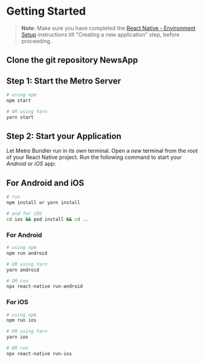 # Getting Started

>**Note**: Make sure you have completed the [React Native - Environment Setup](https://reactnative.dev/docs/environment-setup) instructions till "Creating a new application" step, before proceeding.

## Clone the git repository NewsApp


## Step 1: Start the Metro Server

```bash
# using npm
npm start

# OR using Yarn
yarn start
```

## Step 2: Start your Application

Let Metro Bundler run in its _own_ terminal. Open a _new_ terminal from the _root_ of your React Native project. Run the following command to start your _Android_ or _iOS_ app:

## For Android and iOS
```bash
# run 
npm install or yarn install

# and for iOS
cd ios && pod install && cd ..

```

### For Android

```bash
# using npm
npm run android

# OR using Yarn
yarn android

# OR run
npx react-native run-android
```

### For iOS

```bash
# using npm
npm run ios

# OR using Yarn
yarn ios

# OR run
npx react-native run-ios
```
